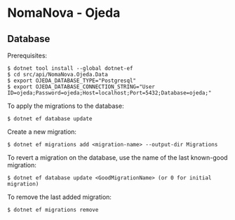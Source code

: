 # NomaNova - Ojeda

## Database

Prerequisites:

```
$ dotnet tool install --global dotnet-ef
$ cd src/api/NomaNova.Ojeda.Data
$ export OJEDA_DATABASE_TYPE="Postgresql"
$ export OJEDA_DATABASE_CONNECTION_STRING="User ID=ojeda;Password=ojeda;Host=localhost;Port=5432;Database=ojeda;"
```

To apply the migrations to the database:

```
$ dotnet ef database update
```

Create a new migration:

```
$ dotnet ef migrations add <migration-name> --output-dir Migrations
```

To revert a migration on the database, use the name of the last known-good migration:

```
$ dotnet ef database update <GoodMigrationName> (or 0 for initial migration)
```

To remove the last added migration:

```
$ dotnet ef migrations remove
```